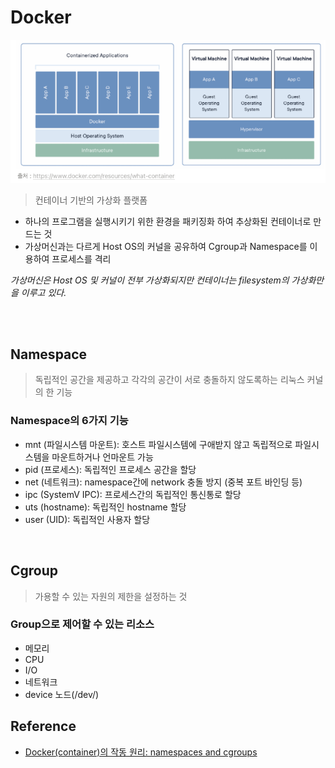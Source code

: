

# Docker

![img.png](img.png)

> 컨테이너 기반의 가상화 플랫폼

- 하나의 프로그램을 실행시키기 위한 환경을 패키징화 하여 추상화된 컨테이너로 만드는 것
- 가상머신과는 다르게 Host OS의 커널을 공유하여 Cgroup과 Namespace를 이용하여 프로세스를 격리

*가상머신은 Host OS 및 커널이 전부 가상화되지만 컨테이너는 filesystem의 가상화만을 이루고 있다.*

<br>


<br>

## Namespace

> 독립적인 공간을 제공하고 각각의 공간이 서로 충돌하지 않도록하는 리눅스 커널의 한 기능

### Namespace의 6가지 기능
- mnt (파일시스템 마운트): 호스트 파일시스템에 구애받지 않고 독립적으로 파일시스템을 마운트하거나 언마운트 가능
- pid (프로세스): 독립적인 프로세스 공간을 할당
- net (네트워크): namespace간에 network 충돌 방지 (중복 포트 바인딩 등)
- ipc (SystemV IPC): 프로세스간의 독립적인 통신통로 할당
- uts (hostname): 독립적인 hostname 할당
- user (UID): 독립적인 사용자 할당

<br>

## Cgroup

> 가용할 수 있는 자원의 제한을 설정하는 것

### Group으로 제어할 수 있는 리소스

- 메모리
- CPU
- I/O
- 네트워크
- device 노드(/dev/)

## Reference

- [Docker(container)의 작동 원리: namespaces and cgroups](https://tech.ssut.me/what-even-is-a-container/)